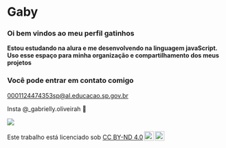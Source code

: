 # Gaby

### Oi bem vindos ao meu perfil gatinhos 

**Estou estudando na alura e me desenvolvendo na linguagem javaScript.** 
**Uso esse espaço para minha organização e compartilhamento dos meus projetos**

### Você pode entrar em contato comigo 

0001124474353sp@al.educacao.sp.gov.br

Insta @_gabrielly.oliveirah 🥇 

![](https://i.giphy.com/media/v1.Y2lkPTc5MGI3NjExdnZseXdzc3UzcGNqNTh3dDhhdnBqNXNhbWZiZHBncmk3ZTNqZHgzdiZlcD12MV9pbnRlcm5hbF9naWZfYnlfaWQmY3Q9Zw/3otPotgXzRbMG6Jf2g/giphy.gif)


<p xmlns:cc="http://creativecommons.org/ns#" >Este trabalho está licenciado sob <a href="https://creativecommons.org/licenses/by-nd/4.0/?ref=chooser-v1" target="_blank" rel="license noopener noreferrer" style="display:inline-block;">CC BY-ND 4.0<img style="height:22px!important;margin-left:3px;vertical-align:text-bottom;" src="https://mirrors.creativecommons.org/presskit/icons/cc.svg?ref=chooser-v1" alt=""><img style="height:22px!important;margin-left:3px;vertical-align:text-bottom;" src="https://mirrors.creativecommons.org/presskit/icons/by.svg?ref=chooser-v1" alt=""><img style="altura:22px!importante;margem-esquerda:3px;alinhamento-vertical:texto-inferior;" src="https://mirrors.creativecommons.org/presskit/icons/nd.svg?ref=chooser-v1" alt=""></a></p>
